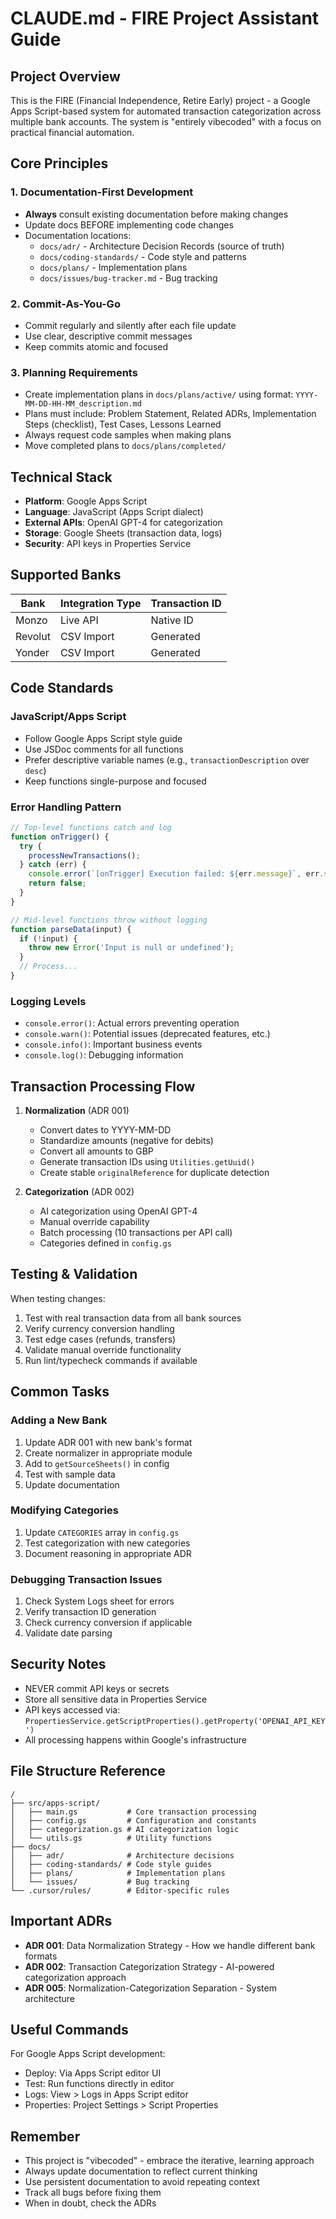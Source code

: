 # CLAUDE.md - FIRE Project Assistant Guide

## Project Overview

This is the FIRE (Financial Independence, Retire Early) project - a Google Apps Script-based system for automated transaction categorization across multiple bank accounts. The system is "entirely vibecoded" with a focus on practical financial automation.

## Core Principles

### 1. Documentation-First Development
- **Always** consult existing documentation before making changes
- Update docs BEFORE implementing code changes
- Documentation locations:
  - `docs/adr/` - Architecture Decision Records (source of truth)
  - `docs/coding-standards/` - Code style and patterns
  - `docs/plans/` - Implementation plans
  - `docs/issues/bug-tracker.md` - Bug tracking

### 2. Commit-As-You-Go
- Commit regularly and silently after each file update
- Use clear, descriptive commit messages
- Keep commits atomic and focused

### 3. Planning Requirements
- Create implementation plans in `docs/plans/active/` using format: `YYYY-MM-DD-HH-MM_description.md`
- Plans must include: Problem Statement, Related ADRs, Implementation Steps (checklist), Test Cases, Lessons Learned
- Always request code samples when making plans
- Move completed plans to `docs/plans/completed/`

## Technical Stack

- **Platform**: Google Apps Script
- **Language**: JavaScript (Apps Script dialect)
- **External APIs**: OpenAI GPT-4 for categorization
- **Storage**: Google Sheets (transaction data, logs)
- **Security**: API keys in Properties Service

## Supported Banks

| Bank | Integration Type | Transaction ID |
|------|-----------------|----------------|
| Monzo | Live API | Native ID |
| Revolut | CSV Import | Generated |
| Yonder | CSV Import | Generated |

## Code Standards

### JavaScript/Apps Script
- Follow Google Apps Script style guide
- Use JSDoc comments for all functions
- Prefer descriptive variable names (e.g., `transactionDescription` over `desc`)
- Keep functions single-purpose and focused

### Error Handling Pattern
```javascript
// Top-level functions catch and log
function onTrigger() {
  try {
    processNewTransactions();
  } catch (err) {
    console.error(`[onTrigger] Execution failed: ${err.message}`, err.stack);
    return false;
  }
}

// Mid-level functions throw without logging
function parseData(input) {
  if (!input) {
    throw new Error('Input is null or undefined');
  }
  // Process...
}
```

### Logging Levels
- `console.error()`: Actual errors preventing operation
- `console.warn()`: Potential issues (deprecated features, etc.)
- `console.info()`: Important business events
- `console.log()`: Debugging information

## Transaction Processing Flow

1. **Normalization** (ADR 001)
   - Convert dates to YYYY-MM-DD
   - Standardize amounts (negative for debits)
   - Convert all amounts to GBP
   - Generate transaction IDs using `Utilities.getUuid()`
   - Create stable `originalReference` for duplicate detection

2. **Categorization** (ADR 002)
   - AI categorization using OpenAI GPT-4
   - Manual override capability
   - Batch processing (10 transactions per API call)
   - Categories defined in `config.gs`

## Testing & Validation

When testing changes:
1. Test with real transaction data from all bank sources
2. Verify currency conversion handling
3. Test edge cases (refunds, transfers)
4. Validate manual override functionality
5. Run lint/typecheck commands if available

## Common Tasks

### Adding a New Bank
1. Update ADR 001 with new bank's format
2. Create normalizer in appropriate module
3. Add to `getSourceSheets()` in config
4. Test with sample data
5. Update documentation

### Modifying Categories
1. Update `CATEGORIES` array in `config.gs`
2. Test categorization with new categories
3. Document reasoning in appropriate ADR

### Debugging Transaction Issues
1. Check System Logs sheet for errors
2. Verify transaction ID generation
3. Check currency conversion if applicable
4. Validate date parsing

## Security Notes

- NEVER commit API keys or secrets
- Store all sensitive data in Properties Service
- API keys accessed via: `PropertiesService.getScriptProperties().getProperty('OPENAI_API_KEY')`
- All processing happens within Google's infrastructure

## File Structure Reference

```
/
├── src/apps-script/
│   ├── main.gs           # Core transaction processing
│   ├── config.gs         # Configuration and constants
│   ├── categorization.gs # AI categorization logic
│   └── utils.gs          # Utility functions
├── docs/
│   ├── adr/              # Architecture decisions
│   ├── coding-standards/ # Code style guides
│   ├── plans/            # Implementation plans
│   └── issues/           # Bug tracking
└── .cursor/rules/        # Editor-specific rules
```

## Important ADRs

- **ADR 001**: Data Normalization Strategy - How we handle different bank formats
- **ADR 002**: Transaction Categorization Strategy - AI-powered categorization approach
- **ADR 005**: Normalization-Categorization Separation - System architecture

## Useful Commands

For Google Apps Script development:
- Deploy: Via Apps Script editor UI
- Test: Run functions directly in editor
- Logs: View > Logs in Apps Script editor
- Properties: Project Settings > Script Properties

## Remember

- This project is "vibecoded" - embrace the iterative, learning approach
- Always update documentation to reflect current thinking
- Use persistent documentation to avoid repeating context
- Track all bugs before fixing them
- When in doubt, check the ADRs